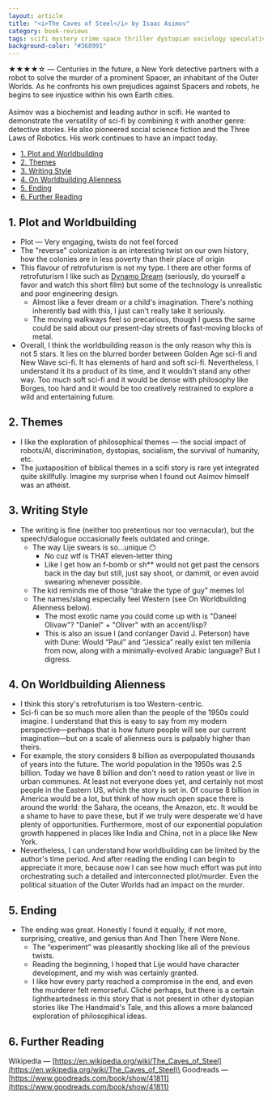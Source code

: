```yaml
---
layout: article
title: "<i>The Caves of Steel</i> by Isaac Asimov"
category: book-reviews
tags: scifi mystery crime space thriller dystopian sociology speculative
background-color: "#368991"
---
```

★★★★☆ — Centuries in the future, a New York detective partners with a robot to solve the murder of a prominent Spacer, an inhabitant of the Outer Worlds. As he confronts his own prejudices against Spacers and robots, he begins to see injustice within his own Earth cities.<br><br> Asimov was a biochemist and leading author in scifi. He wanted to demonstrate the versatility of sci-fi by combining it with another genre: detective stories. He also pioneered social science fiction and the Three Laws of Robotics. His work continues to have an impact today. 

<!--split-->

- [1. Plot and Worldbuilding](#1-plot-and-worldbuilding)
- [2. Themes](#2-themes)
- [3. Writing Style](#3-writing-style)
- [4. On Worldbuilding Alienness](#4-on-worldbuilding-alienness)
- [5. Ending](#5-ending)
- [6. Further Reading](#6-further-reading)

<!--split-->

## 1. Plot and Worldbuilding
* Plot — Very engaging, twists do not feel forced
* The "reverse" colonization is an interesting twist on our own history, how the colonies are in less poverty than their place of origin
* This flavour of retrofuturism is not my type. I there are other forms of retrofuturism I like such as [Dynamo Dream](https://www.youtube.com/watch?v=LsGZ_2RuJ2A&pp=ygUMZHluYW1vIGRyZWFt) (seriously, do yourself a favor and watch this short film) but some of the technology is unrealistic and poor engineering design.
  * Almost like a fever dream or a child's imagination. There's nothing inherently bad with this, I just can't really take it seriously.
  * The moving walkways feel so precarious, though I guess the same could be said about our present-day streets of fast-moving blocks of metal.
* Overall, I think the worldbuilding reason is the only reason why this is not 5 stars. It lies on the blurred border between Golden Age sci-fi and New Wave sci-fi. It has elements of hard and soft sci-fi. Nevertheless, I understand it its a product of its time, and it wouldn't stand any other way. Too much soft sci-fi and it would be dense with philosophy like Borges, too hard and it would be too creatively restrained to explore a wild and entertaining future.

## 2. Themes
* I like the exploration of philosophical themes — the social impact of robots/AI, discrimination, dystopias, socialism, the survival of humanity, etc.
* The juxtaposition of biblical themes in a scifi story is rare yet integrated quite skillfully. Imagine my surprise when I found out Asimov himself was an atheist.

## 3. Writing Style
* The writing is fine (neither too pretentious nor too vernacular), but the speech/dialogue occasionally feels outdated and cringe.
  * The way Lije swears is so...unique 😶
    * No cuz wtf is THAT eleven-letter thing
    * Like I get how an f-bomb or sh** would not get past the censors back in the day but still, just say shoot, or dammit, or even avoid swearing whenever possible.
  * The kid reminds me of those “drake the type of guy” memes lol
  * The names/slang especially feel Western (see On Worldbuilding Alienness below).
    * The most exotic name you could come up with is "Daneel Olivaw"? "Daniel" + "Oliver" with an accent/lisp?
    * This is also an issue I (and conlanger David J. Peterson) have with Dune: Would “Paul” and “Jessica” really exist ten millenia from now, along with a minimally-evolved Arabic language? But I digress.

## 4. On Worldbuilding Alienness
* I think this story's retrofuturism is too Western-centric.
* Sci-fi can be so much more alien than the people of the 1950s could imagine. I understand that this is easy to say from my modern perspective—perhaps that is how future people will see our current imagination—but on a scale of alienness ours is palpably higher than theirs.
* For example, the story considers 8 billion as overpopulated thousands of years into the future. The world population in the 1950s was 2.5 billion. Today we have 8 billion and don't need to ration yeast or live in urban communes. At least not everyone does yet, and certainly not most people in the Eastern US, which the story is set in. Of course 8 billion in America would be a lot, but think of how much open space there is around the world: the Sahara, the oceans, the Amazon, etc. It would be a shame to have to pave these, but if we truly were desperate we'd have plenty of opportunities. Furthermore, most of our exponential population growth happened in places like India and China, not in a place like New York.
* Nevertheless, I can understand how worldbuilding can be limited by the author's time period. And after reading the ending I can begin to appreciate it more, because now I can see how much effort was put into orchestrating such a detailed and interconnected plot/murder. Even the political situation of the Outer Worlds had an impact on the murder.

## 5. Ending
* The ending was great. Honestly I found it equally, if not more, surprising, creative, and genius than And Then There Were None.
  * The “experiment” was pleasantly shocking like all of the previous twists.
  * Reading the beginning, I hoped that Lije would have character development, and my wish was certainly granted.
  * I like how every party reached a compromise in the end, and even the murderer felt remorseful. Cliché perhaps, but there is a certain lightheartedness in this story that is not present in other dystopian stories like The Handmaid's Tale, and this allows a more balanced exploration of philosophical ideas.

## 6. Further Reading
Wikipedia — [https://en.wikipedia.org/wiki/The_Caves_of_Steel](https://en.wikipedia.org/wiki/The_Caves_of_Steel)\
Goodreads — [https://www.goodreads.com/book/show/41811](https://www.goodreads.com/book/show/41811)